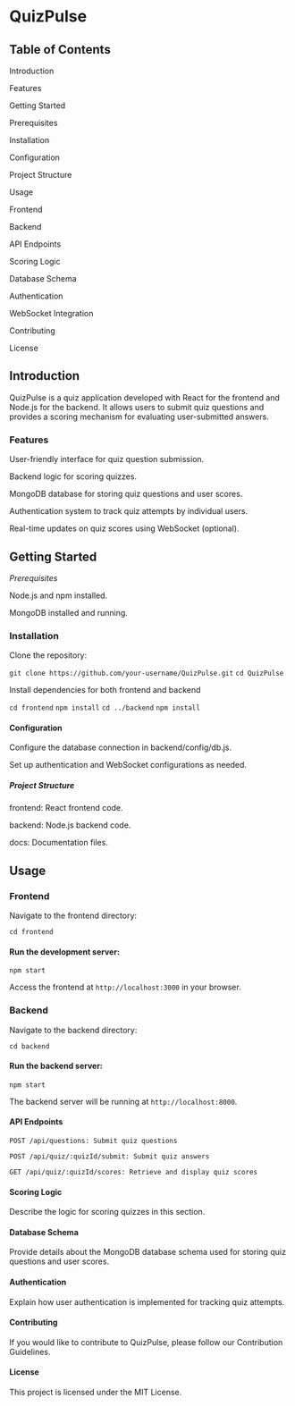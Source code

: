 # QuizPulse

## Table of Contents

Introduction

Features

Getting Started

Prerequisites

Installation

Configuration

Project Structure

Usage

Frontend

Backend

API Endpoints

Scoring Logic

Database Schema

Authentication

WebSocket Integration

Contributing

License

## Introduction

QuizPulse is a quiz application developed with React for the frontend and Node.js for the backend. It allows users to submit quiz questions and provides a scoring mechanism for evaluating user-submitted answers.

### Features

User-friendly interface for quiz question submission.

Backend logic for scoring quizzes.

MongoDB database for storing quiz questions and user scores.

Authentication system to track quiz attempts by individual users.

Real-time updates on quiz scores using WebSocket (optional).

## Getting Started

_Prerequisites_

Node.js and npm installed.

MongoDB installed and running.

### Installation

Clone the repository:

`git clone https://github.com/your-username/QuizPulse.git`
`cd QuizPulse`

Install dependencies for both frontend and backend

`cd frontend`
`npm install`
`cd ../backend`
`npm install`

#### Configuration

Configure the database connection in backend/config/db.js.

Set up authentication and WebSocket configurations as needed.

##### Project Structure

frontend: React frontend code.

backend: Node.js backend code.

docs: Documentation files.

## Usage

### Frontend

Navigate to the frontend directory:

`cd frontend`

#### Run the development server:

`npm start`

Access the frontend at `http://localhost:3000` in your browser.

### Backend

Navigate to the backend directory:

`cd backend`

#### Run the backend server:

`npm start`

The backend server will be running at `http://localhost:8000`.

#### API Endpoints

`POST /api/questions: Submit quiz questions`

`POST /api/quiz/:quizId/submit: Submit quiz answers`

`GET /api/quiz/:quizId/scores: Retrieve and display quiz scores`

#### Scoring Logic

Describe the logic for scoring quizzes in this section.

#### Database Schema

Provide details about the MongoDB database schema used for storing quiz questions and user scores.

#### Authentication

Explain how user authentication is implemented for tracking quiz attempts.

#### Contributing

If you would like to contribute to QuizPulse, please follow our Contribution Guidelines.

#### License

This project is licensed under the MIT License.
